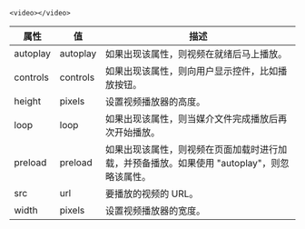 `<video></video>`

| 属性 | 值 | 描述 |
| ---- | ---- | ---- |
| autoplay | autoplay | 如果出现该属性，则视频在就绪后马上播放。 |
| controls | controls | 如果出现该属性，则向用户显示控件，比如播放按钮。 |
| height | pixels | 设置视频播放器的高度。 |
| loop | loop | 如果出现该属性，则当媒介文件完成播放后再次开始播放。 |
| preload | preload | 如果出现该属性，则视频在页面加载时进行加载，并预备播放。如果使用 "autoplay"，则忽略该属性。 |
| src | url | 要播放的视频的 URL。 |
| width | pixels | 设置视频播放器的宽度。 |

